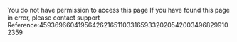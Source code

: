 You do not have permission to access this page If you have found this page in error, please contact support Reference:4593696604195642621651103316593320205420034968299102359
